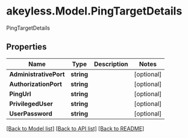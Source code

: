 # akeyless.Model.PingTargetDetails
PingTargetDetails

## Properties

Name | Type | Description | Notes
------------ | ------------- | ------------- | -------------
**AdministrativePort** | **string** |  | [optional] 
**AuthorizationPort** | **string** |  | [optional] 
**PingUrl** | **string** |  | [optional] 
**PrivilegedUser** | **string** |  | [optional] 
**UserPassword** | **string** |  | [optional] 

[[Back to Model list]](../README.md#documentation-for-models) [[Back to API list]](../README.md#documentation-for-api-endpoints) [[Back to README]](../README.md)


